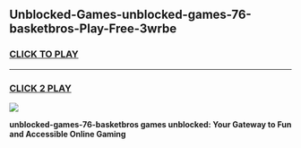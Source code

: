 
## Unblocked-Games-unblocked-games-76-basketbros-Play-Free-3wrbe
<h3>
<a href="https://premium76.site?title=unblocked-games-76-basketbros&ref=22A">CLICK TO PLAY</a></h3>
<hr>

<h3>
<a href="https://premium76.site?title=unblocked-games-76-basketbros&ref=22A">CLICK 2 PLAY</a>
  
</h3>

<a href="https://premium76.site?title=unblocked-games-76-basketbros&ref=22A"><img src="https://clearcache.store/games.png"></a>


**unblocked-games-76-basketbros games unblocked: Your Gateway to Fun and Accessible Online Gaming**
